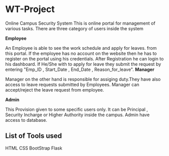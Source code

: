 # WT-Project

Online Campus Security System
This is online portal for management of various tasks.
There are three category of users inside the system

**Employee**

An Employee is able to see the work schedule and apply for leaves. from this portal. If the employee has no account on the website then he has to register on the portal using his credentials. After Registration he can login to his dashboard.
If He/She with to apply for leave they submit the request by entering "Emp_ID , Start_Date , End_Date , Reason_for_leave".
**Manager**

Manager on the other hand is responsible for assiging duty.They have also access to leave requests submitted by Employees. Manager can accept/reject the leave request from employee.

**Admin**

This Provision given to some specific users only. It can be Principal , Security Incharge or Higher Authority inside the campus. Admin have access to database. 
## List of Tools used

HTML
CSS
BootStrap
Flask
